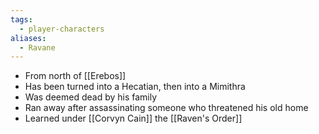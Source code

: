```yaml
---
tags:
  - player-characters
aliases:
  - Ravane
---
```

- From north of [[Erebos]]
- Has been turned into a Hecatian, then into a Mimithra
- Was deemed dead by his family
- Ran away after assassinating someone who threatened his old home
- Learned under [[Corvyn Cain]] the [[Raven's Order]]